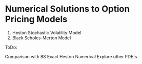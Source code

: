 # Numerical Solutions to Option Pricing Models

1. Heston Stochastic Volatility Model
2. Black Scholes-Merton Model

ToDo: 

Comparison with BS Exact
Heston Numerical
Explore other PDE's
